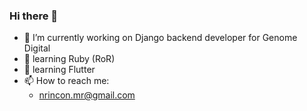 ### Hi there 👋
- 🔭 I’m currently working on Django backend developer for Genome Digital
- 🌱 learning Ruby (RoR)
- 🌱 learning Flutter
- 📫 How to reach me:
  - nrincon.mr@gmail.com
<!--
**n3rio/n3rio** is a ✨ _special_ ✨ repository because its `README.md` (this file) appears on your GitHub profile.

Here are some ideas to get you started:

- 🔭 I’m currently working on ...
- 🌱 I’m currently learning ...
- 👯 I’m looking to collaborate on ...
- 🤔 I’m looking for help with ...
- 💬 Ask me about ...
- 📫 How to reach me: ...
- 😄 Pronouns: ...
- ⚡ Fun fact: ...
-->
